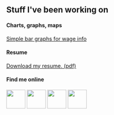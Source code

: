 ## Stuff I've been working on

#### Charts, graphs, maps
[Simple bar graphs for wage info](https://www.caymancompass.com/2019/06/24/wage-survey-shows-caymanians-earn-more-than-expat-workers/)

#### Resume
[Download my resume. (pdf)](https://github.com/patrickbrendel/patrickbrendel.github.io/blob/master/Patrick%20Brendel%20Resume%20June%202019.pdf)

#### Find me online

[<img src="https://patrickbrendel.github.io/resources/compass-logo.jpg" width="50">](https://www.caymancompass.com/newsroom-staff/patrick-brendel/) [<img src="https://patrickbrendel.github.io/resources/github-icon.svg" width="50">](https://www.github.com/patrickbrendel) [<img src="https://patrickbrendel.github.io/resources/linkedin.svg" width="50">](https://www.linkedin.com/in/patrick-brendel-06b8713b) [<img src="https://patrickbrendel.github.io/resources/twitter.svg" width="50">](https://www.twitter.com/pbrendel)

<!---
Disclosure: Github, LinkedIn and Twitter logos downloaded from www.svgporn.com 
-->

